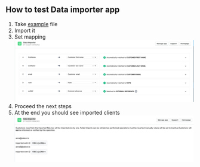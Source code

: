 ## How to test Data importer app

1. Take [example](./example.csv) file
2. Import it
3. Set mapping
   ![field-mapping.png](./images/field-mapping.png)
4. Proceed the next steps
5. At the end you should see imported clients
   ![customers.png](./images/customers.png)
